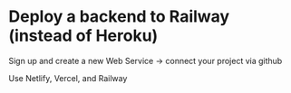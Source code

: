 # Deploy a backend to Railway (instead of Heroku)

Sign up and create a new Web Service -> connect your project via github

Use Netlify, Vercel, and Railway
